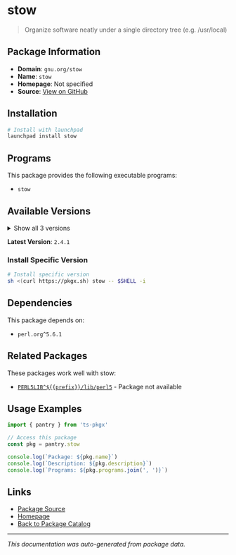 # stow

> Organize software neatly under a single directory tree (e.g. /usr/local)

## Package Information

- **Domain**: `gnu.org/stow`
- **Name**: `stow`
- **Homepage**: Not specified
- **Source**: [View on GitHub](https://github.com/pkgxdev/pantry/tree/main/projects/gnu.org/stow/package.yml)

## Installation

```bash
# Install with launchpad
launchpad install stow
```

## Programs

This package provides the following executable programs:

- `stow`

## Available Versions

<details>
<summary>Show all 3 versions</summary>

- `2.4.1`, `2.4.0`, `2.3.1`

</details>

**Latest Version**: `2.4.1`

### Install Specific Version

```bash
# Install specific version
sh <(curl https://pkgx.sh) stow -- $SHELL -i
```

## Dependencies

This package depends on:

- `perl.org^5.6.1`

## Related Packages

These packages work well with stow:

- [`PERL5LIB^${{prefix}}/lib/perl5`](../../perl5lib-prefix-lib.md) - Package not available

## Usage Examples

```typescript
import { pantry } from 'ts-pkgx'

// Access this package
const pkg = pantry.stow

console.log(`Package: ${pkg.name}`)
console.log(`Description: ${pkg.description}`)
console.log(`Programs: ${pkg.programs.join(', ')}`)
```

## Links

- [Package Source](https://github.com/pkgxdev/pantry/tree/main/projects/gnu.org/stow/package.yml)
- [Homepage](#)
- [Back to Package Catalog](../../../package-catalog.md)

---

*This documentation was auto-generated from package data.*
